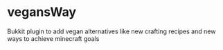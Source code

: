 # vegansWay
Bukkit plugin to add vegan alternatives like new crafting recipes and new ways to achieve minecraft goals
